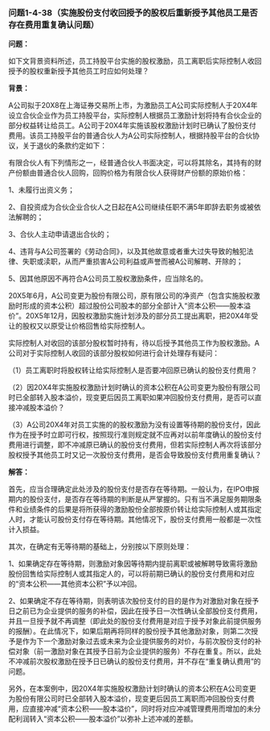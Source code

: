 ### 问题1-4-38（实施股份支付收回授予的股权后重新授予其他员工是否存在费用重复确认问题）

**问题：**

如下文背景资料所述，员工持股平台实施的股权激励，员工离职后实际控制人收回授予的股权重新授予其他员工时应如何处理？

**背景：**

A公司拟于20X8在上海证券交易所上市，为激励员工A公司实际控制人于20X4年设立合伙企业作为员工持股平台，实际控制人根据员工激励计划将持有合伙企业的部分权益转让给员工。A公司于20X4年实施该股权激励计划时已确认了股份支付费用。该员工持股平台的普通合伙人为A公司实际控制人，根据持股平台的合伙协议，关于退伙的条款约定如下：

有限合伙人有下列情形之一，经普通合伙人书面决定，可以将其除名，其持有的财产份额由普通合伙人回购，回购价格为有限合伙人获得财产份额的原始价格：

1、未履行出资义务；

2、自投资成为合伙企业合伙人之日起在A公司继续任职不满5年即辞去职务或被依法解聘的；

3、合伙人主动申请退出合伙的；

4、违背与A公司签署的《劳动合同》，以及其他故意或者重大过失导致的触犯法律、失职或渎职，从而严重损害A公司利益或声誉而被A公司解聘、开除的；

5、因其他原因不再符合A公司员工股权激励条件，应当除名的。

20X5年6月，A公司变更为股份有限公司，原有限公司的净资产（包含实施股权激励时形成的资本公积）超过股份公司股本的部分全部计入“资本公积——股本溢价”。20X5年12月，因股权激励实施计划涉及的部分员工提出离职，把20X4年受让的股权又以原受让价格回售给实际控制人。

实际控制人对收回的该部分股权暂时持有，待以后授予其他员工作为股权激励。A公司对于实际控制人收回的该部分股权如何进行会计处理存有疑问：

（1）员工离职时将股权转让给实际控制人是否要冲回原已确认的股份支付费用？

（2）因20X4年实施股权激励计划时确认的资本公积在A公司变更为股份有限公司时已全部转入股本溢价，现变更后因员工离职如果冲回股份支付费用，是否可以直接冲减股本溢价？

（3）A公司20X4年对员工实施的的股权激励为没有设置等待期的股份支付，因此作为在授予时立即可行权，按照现行准则规定就不应再对以前年度确认的股份支付费用进行调整，即不冲减原已确认的股份支付费用，但若实际控制人再次将该部分股权授予其他员工时又记一次股份支付费用，是否会导致股份支付费用重复确认？

**解答：**

首先，应当合理确定此处涉及的股份支付是否存在等待期。一般认为，在IPO申报期内的股份支付，是否存在等待期的判断是从严掌握的。只有当不满足服务期限条件和业绩条件的后果是将所获得的激励股份全部按原价转让给实际控制人或其指定人时，才能认可股份支付存在等待期。其他情况下，股份支付费用一般都是一次性计入损益。

其次，在确定有无等待期的基础上，分别按以下原则处理：

1、如果确定存在等待期，则激励对象因等待期内提前离职或被解聘导致需将激励股份回售给实际控制人或其指定人的，可以将前期已确认的股份支付费用和对应的“资本公积——其他资本公积”予以冲回。

2、如果确定不存在等待期，则表明该次股份支付的目的是作为对激励对象在授予日之前已为企业提供的服务的补偿，因此在授予日一次性确认全部股份支付费用，并且一旦授予就不再调整（即此处的股份支付费用是对应于授予对象此前提供服务的报酬）。在此情况下，如果后期再将同样的股份授予其他激励对象，则第二次授予是作为下一个激励对象过去或未来为企业提供服务的对价，与前次股份支付的补偿对象（前一激励对象在其授予日前为企业提供的服务）不存在重复。所以，此处不冲减前次股权激励在授予日已确认的股份支付费用，并不存在“重复确认费用”的问题。

另外，在本案例中，因20X4年实施股权激励计划时确认的资本公积在A公司变更为股份有限公司时已全部转入股本溢价，现变更后因员工离职而冲回股份支付费用，应直接冲减“资本公积——股本溢价”，同时将对应冲减管理费用而增加的未分配利润转入“资本公积——股本溢价”以弥补上述冲减的差额。